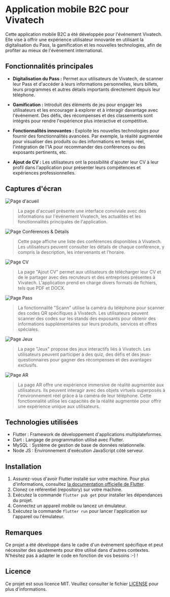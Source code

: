 # Application mobile B2C pour Vivatech

Cette application mobile B2C a été développée pour l'événement Vivatech. Elle vise à offrir une expérience utilisateur innovante en utilisant la digitalisation du Pass, la gamification et les nouvelles technologies, afin de profiter au mieux de l'évènement international.

## Fonctionnalités principales

- **Digitalisation du Pass :** Permet aux utilisateurs de Vivatech, de scanner leur Pass et d'accéder à leurs informations personnelles, leurs billets, leurs programmes et autres détails importants directement depuis leur téléphone.

- **Gamification :** Introduit des éléments de jeu pour engager les utilisateurs et les encourager à explorer et à interagir davantage avec l'événement. Des défis, des récompenses et des classements sont intégrés pour rendre l'expérience plus interactive et compétitive.

- **Fonctionnalités innovantes :** Exploite les nouvelles technologies pour fournir des fonctionnalités avancées. Par exemple, la réalité augmentée pour visualiser des produits ou des informations en temps réel, l'intégration de l'IA pour recommander des conférences ou des exposants pertinents, etc.

- **Ajout de CV :** Les utilisateurs ont la possibilité d'ajouter leur CV à leur profil dans l'application pour présenter leurs compétences et expériences professionnelles.

## Captures d'écran

![Page d'acueil](screenshot1.png)
> La page d'accueil présente une interface conviviale avec des informations sur l'événement Vivatech, les actualités et les fonctionnalités principales de l'application.

![Page Conférences & Détails](screenshot2.png)
> Cette page affiche une liste des conférences disponibles à Vivatech. Les utilisateurs peuvent consulter les détails de chaque conférence, y compris la description, les intervenants et l'horaire.

![Page CV](screenshot3.png)
> La page "Ajout CV" permet aux utilisateurs de télécharger leur CV et de le partager avec des recruteurs et des entreprises présentes à Vivatech. L'application prend en charge divers formats de fichiers, tels que PDF et DOCX.

![Page Pass](screenshot4.png)
> La fonctionnalité "Scann" utilise la caméra du téléphone pour scanner des codes QR spécifiques à Vivatech. Les utilisateurs peuvent scanner des codes sur les stands des exposants pour obtenir des informations supplémentaires sur leurs produits, services et offres spéciales.

![Page Jeux](screenshot5.png)
> La page "Jeux" propose des jeux interactifs liés à Vivatech. Les utilisateurs peuvent participer à des quiz, des défis et des jeux-questionnaires pour gagner des récompenses et des avantages exclusifs.

![Page AR](screenshot6.png)
> La page AR offre une expérience immersive de réalité augmentée aux utilisateurs. Ils peuvent interagir avec des objets virtuels superposés à l'environnement réel grâce à la caméra de leur téléphone. Cette fonctionnalité utilise les capacités de la réalité augmentée pour offrir une expérience unique aux utilisateurs.

## Technologies utilisées

- Flutter : Framework de développement d'applications multiplateformes.
- Dart : Langage de programmation utilisé avec Flutter.
- MySQL : Système de gestion de base de données relationnelle.
- Node JS : Environnement d'exécution JavaScript côté serveur.

## Installation

1. Assurez-vous d'avoir Flutter installé sur votre machine. Pour plus d'informations, consultez [la documentation officielle de Flutter](https://flutter.dev/docs/get-started/install).
2. Clonez ce référentiel (repository) sur votre machine.
3. Exécutez la commande `flutter pub get` pour installer les dépendances du projet.
4. Connectez un appareil mobile ou lancez un émulateur.
5. Exécutez la commande `flutter run` pour lancer l'application sur l'appareil ou l'émulateur.

## Remarques

Ce projet a été développé dans le cadre d'un événement spécifique et peut nécessiter des ajustements pour être utilisé dans d'autres contextes. N'hésitez pas à adapter le code en fonction de vos besoins :-) ! 

## Licence

Ce projet est sous licence MIT. Veuillez consulter le fichier [LICENSE](LICENSE) pour plus d'informations.

